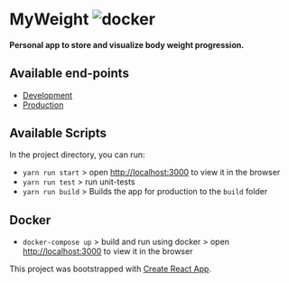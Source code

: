 # MyWeight ![docker](https://github.com/lfmachadodasilva/myweight-ui/workflows/docker/badge.svg)

#### Personal app to store and visualize body weight progression.

## Available end-points

- [Development](https://myweight-ui-dev.herokuapp.com/)
- [Production](https://myweight-ui.herokuapp.com/)

## Available Scripts

In the project directory, you can run:

- `yarn run start` > open [http://localhost:3000](http://localhost:3000) to view it in the browser
- `yarn run test` > run unit-tests
- `yarn run build` > Builds the app for production to the `build` folder

## Docker

- `docker-compose up` > build and run using docker > open [http://localhost:3000](http://localhost:3000) to view it in the browser

This project was bootstrapped with [Create React App](https://github.com/facebook/create-react-app).
